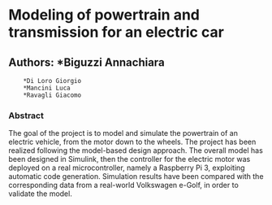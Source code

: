 # Modeling of powertrain and transmission for an electric car
## Authors: *Biguzzi Annachiara
	    *Di Loro Giorgio 
	    *Mancini Luca
	    *Ravagli Giacomo
### Abstract
The goal of the project is to model and simulate the powertrain of an electric vehicle, from the motor down to the 
wheels. The project has been realized following the model-based design approach. The overall model has been designed
in Simulink, then the controller for the electric motor was deployed on a real microcontroller, namely a Raspberry 
Pi 3, exploiting automatic code generation. Simulation results have been compared with the corresponding data from a
real-world Volkswagen e-Golf, in order to validate the model.